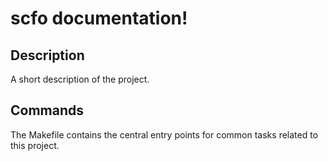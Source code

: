 # scfo documentation!

## Description

A short description of the project.

## Commands

The Makefile contains the central entry points for common tasks related to this project.

